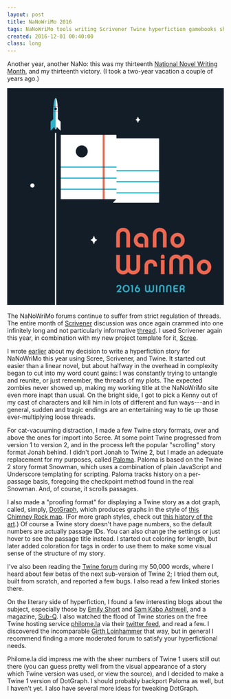 ```yaml
---
layout: post
title: NaNoWriMo 2016
tags: NaNoWriMo tools writing Scrivener Twine hyperfiction gamebooks sharedware choicemaps longpost
created: 2016-12-01 00:40:00
class: long
---
```

Another year, another NaNo:  this was my thirteenth [National Novel Writing Month](http://www.nanowrimo.org/), and my thirteenth victory.  (I took a two-year vacation a couple of years ago.)

![nano 2016 winner](/files/pictures/nano2016-winner-square.png)

The NaNoWriMo forums continue to suffer from strict regulation of threads.  The entire month of [Scrivener](http://www.literatureandlatte.com/scrivener.php) discussion was once again crammed into one infinitely long and not particularly informative [thread](http://nanowrimo.org/forums/nano-technology/threads/382593).  I used Scrivener again this year, in combination with my new project template for it, [Scree](/tools/scree/).

I wrote [earlier](/blog/2016/10/19/state-of-hyperfiction/) about my decision to write a hyperfiction story for NaNoWriMo this year using Scree, Scrivener, and Twine.  It started out easier than a linear novel, but about halfway in the overhead in complexity began to cut into my word count gains:  I was constantly trying to untangle and reunite, or just remember, the threads of my plots.  The expected zombies never showed up, making my working title at the NaNoWriMo site even more inapt than usual.  On the bright side, I got to pick a Kenny out of my cast of characters and kill him in lots of different and fun ways---and in general, sudden and tragic endings are an entertaining way to tie up those ever-multiplying loose threads.

For cat-vacuuming distraction, I made a few Twine story formats, over and above the ones for import into Scree.  At some point Twine progressed from version 1 to version 2, and in the process left the popular "scrolling" story format Jonah behind.  I didn't port Jonah to Twine 2, but I made an adequate replacement for my purposes, called [Paloma](/tools/scree/paloma/).  Paloma is based on the Twine 2 story format Snowman, which uses a combination of plain JavaScript and Underscore templating for scripting.  Paloma tracks history on a per-passage basis, foregoing the checkpoint method found in the real Snowman.  And, of course, it scrolls passages.

I also made a "proofing format" for displaying a Twine story as a dot graph, called, simply, [DotGraph](/tools/scree/dotgraph/), which produces graphs in the style of [this Chimney Rock map](http://www.seanmichaelragan.com/html/%5B2008-03-07%5D_Choose_Your_Own_Adventure_book_as_directed_graph.shtml).  (For more graph styles, check out [this history of the art](http://www.samplereality.com/2009/11/11/a-history-of-choose-your-own-adventure-visualizations/).)  Of course a Twine story doesn't have page numbers, so the default numbers are actually passage IDs.  You can also change the settings or just hover to see the passage title instead.  I started out coloring for length, but later added coloration for tags in order to use them to make some visual sense of the structure of my story.

I've also been reading the [Twine forum](https://twinery.org/forum/) during my 50,000 words, where I heard about few betas of the next sub-version of Twine 2; I tried them out, built from scratch, and reported a few bugs.  I also read a few linked stories there.

On the literary side of hyperfiction, I found a few interesting blogs about the subject, especially those by [Emily Short](https://emshort.blog/) and [Sam Kabo Ashwell](https://heterogenoustasks.wordpress.com/), and a magazine, [Sub-Q](https://sub-q.com).  I also watched the flood of Twine stories on the free Twine hosting service [philome.la](http://philome.la) via their [twitter feed](https://twitter.com/philomela_twine), and read a few.  I discovered the incomparable [Girth Loinhammer](http://philome.la/DamonWakes/girth-loinhammers-most-exponential-adventure) that way, but in general I recommend finding a more moderated forum to satisfy your hyperfictional needs.

Philome.la did impress me with the sheer numbers of Twine 1 users still out there (you can guess pretty well from the visual appearance of a story which Twine version was used, or view the source), and I decided to make a Twine 1 version of DotGraph.  I should probably backport Paloma as well, but I haven't yet.  I also have several more ideas for tweaking DotGraph.



